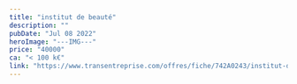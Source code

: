 ```yaml
---
title: "institut de beauté"
description: ""
pubDate: "Jul 08 2022"
heroImage: "---IMG---"
price: "40000"
ca: "< 100 k€"
link: "https://www.transentreprise.com/offres/fiche/742A0243/institut-de-beaute/auvergne-rhone-alpes/haute-savoie"
---
```

